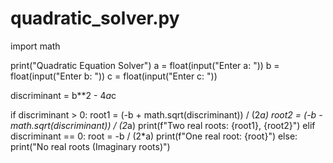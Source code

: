 # quadratic_solver.py
import math

print("Quadratic Equation Solver")
a = float(input("Enter a: "))
b = float(input("Enter b: "))
c = float(input("Enter c: "))

discriminant = b**2 - 4*a*c

if discriminant > 0:
    root1 = (-b + math.sqrt(discriminant)) / (2*a)
    root2 = (-b - math.sqrt(discriminant)) / (2*a)
    print(f"Two real roots: {root1}, {root2}")
elif discriminant == 0:
    root = -b / (2*a)
    print(f"One real root: {root}")
else:
    print("No real roots (Imaginary roots)")
